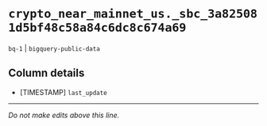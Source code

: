 # `crypto_near_mainnet_us._sbc_3a825081d5bf48c58a84c6dc8c674a69`
`bq-1` | `bigquery-public-data`

## Column details
* [TIMESTAMP] `last_update`

-------------------------------------------------------------------------------
*Do not make edits above this line.*
